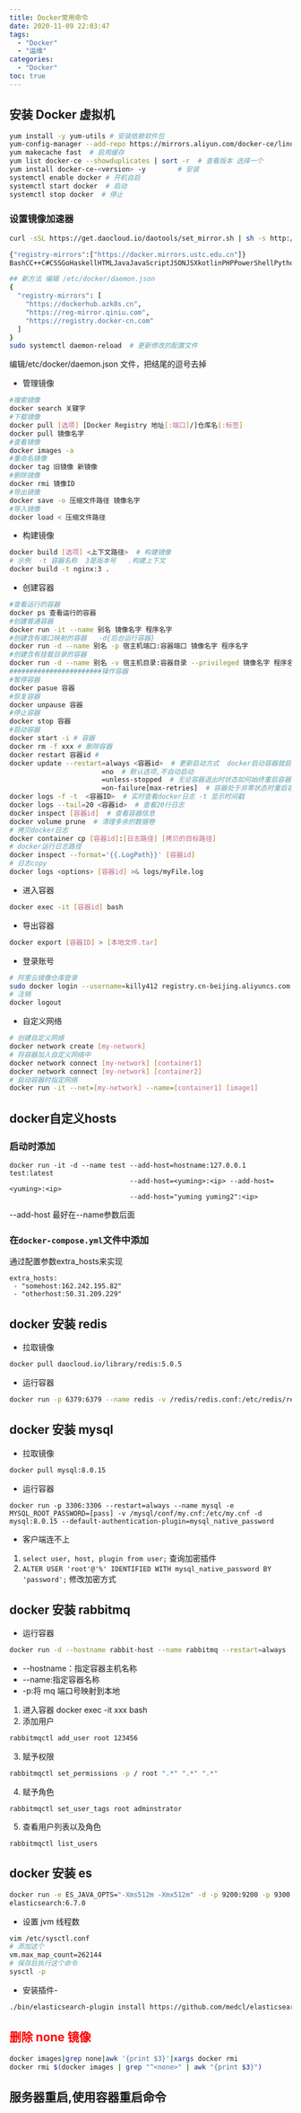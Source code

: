 ```yaml
---
title: Docker常用命令
date: 2020-11-09 22:03:47
tags:
  - "Docker"
  - "运维"
categories:
  - "Docker"
toc: true
---
```


## 安装 Docker 虚拟机

```bash
yum install -y yum-utils # 安装依赖软件包
yum-config-manager --add-repo https://mirrors.aliyun.com/docker-ce/linux/centos/docker-ce.repo #添加软件仓库 阿里云docker安装包
yum makecache fast  # 启用缓存
yum list docker-ce --showduplicates | sort -r  # 查看版本 选择一个
yum install docker-ce-<version> -y        # 安装
systemctl enable docker # 开机自启
systemctl start docker  # 启动
systemctl stop docker  # 停止
```
<!-- more -->



### 设置镜像加速器

```bash
curl -sSL https://get.daocloud.io/daotools/set_mirror.sh | sh -s http://f1361db2.m.daocloud.io
```

```bash
{"registry-mirrors":["https://docker.mirrors.ustc.edu.cn"]}
BashCC++C#CSSGoHaskellHTMLJavaJavaScriptJSONJSXkotlinPHPPowerShellPythonRubyRustSQLSwiftTypeScriptXML

## 新方法 编辑 /etc/docker/daemon.json
{
  "registry-mirrors": [
    "https://dockerhub.azk8s.cn",
    "https://reg-mirror.qiniu.com",
    "https://registry.docker-cn.com"
  ]
}
sudo systemctl daemon-reload  # 更新修改的配置文件
```

编辑/etc/docker/daemon.json 文件，把结尾的逗号去掉

- 管理镜像

```bash
#搜索镜像
docker search 关键字
#下载镜像
docker pull [选项] [Docker Registry 地址[:端口]/]仓库名[:标签]
docker pull 镜像名字
#查看镜像
docker images -a
#重命名镜像
docker tag 旧镜像 新镜像
#删除镜像
docker rmi 镜像ID
#导出镜像
docker save -o 压缩文件路径 镜像名字
#导入镜像
docker load < 压缩文件路径
```

- 构建镜像

```bash
docker build [选项] <上下文路径>  # 构建镜像
# 示例  -t 容器名称  3是版本号   .构建上下文
docker build -t nginx:3 .
```

- 创建容器

```bash
#查看运行的容器
docker ps 查看运行的容器
#创建普通容器
docker run -it --name 别名 镜像名字 程序名字
#创建含有端口映射的容器   -d{后台运行容器}
docker run -d --name 别名 -p 宿主机端口:容器端口 镜像名字 程序名字
#创建含有挂载目录的容器
docker run -d --name 别名 -v 宿主机目录:容器目录 --privileged 镜像名字 程序名字
#######################操作容器
#暂停容器
docker pasue 容器
#恢复容器
docker unpause 容器
#停止容器
docker stop 容器
#启动容器
docker start -i # 容器
docker rm -f xxx # 删除容器
docker restart 容器id #
docker update --restart=always <容器id>  # 更新启动方式  docker启动容器就启动
                       =no  # 默认选项,不自动启动
                       =unless-stopped  # 无论容器退出时状态如何始终重启容器
                       =on-failure[max-retries]  # 容器处于非零状态时重启容器
docker logs -f -t  <容器ID>  # 实时查看docker日志 -t 显示时间戳
docker logs --tail=20 <容器id>  # 查看20行日志
docker inspect [容器id]  # 查看容器信息
docker volume prune  # 清理多余的数据卷
# 拷贝docker日志
docker container cp [容器id]:[日志路径] [拷贝的目标路径]
# docker运行日志路径
docker inspect --format='{{.LogPath}}' [容器id]
# 日志copy
docker logs <options> [容器id] >& logs/myFile.log
```

- 进入容器

```bash
docker exec -it [容器id] bash
```

- 导出容器

```bash
docker export [容器ID] > [本地文件.tar]
```

- 登录账号

```bash
# 阿里云镜像仓库登录
sudo docker login --username=killy412 registry.cn-beijing.aliyuncs.com
# 注销
docker logout
```

- 自定义网络
```bash
# 创建自定义网络
docker network create [my-network]
# 将容器加入自定义网络中
docker network connect [my-network] [container1]
docker network connect [my-network] [container2]
# 启动容器时指定网络
docker run -it --net=[my-network] --name=[container1] [image1]
```

## docker自定义hosts

### 启动时添加

```shell
docker run -it -d --name test --add-host=hostname:127.0.0.1 test:latest
                              --add-host=<yuming>:<ip> --add-host=<yuming>:<ip>
                              --add-host="yuming yuming2":<ip>
```
--add-host 最好在--name参数后面

### 在`docker-compose.yml`文件中添加
通过配置参数extra_hosts来实现
```
extra_hosts:
 - "somehost:162.242.195.82"
 - "otherhost:50.31.209.229"
```

## docker 安装 redis

- 拉取镜像

```bash
docker pull daocloud.io/library/redis:5.0.5
```

- 运行容器

```bash
docker run -p 6379:6379 --name redis -v /redis/redis.conf:/etc/redis/redis.config -v /redis/data:/data -d redis:5.0.5 redis-server --appendonly yes  --requirepass "password" # 设定密码
```

## docker 安装 mysql

- 拉取镜像

```bash
docker pull mysql:8.0.15
```

- 运行容器

```
docker run -p 3306:3306 --restart=always --name mysql -e MYSQL_ROOT_PASSWORD=[pass] -v /mysql/conf/my.cnf:/etc/my.cnf -d mysql:8.0.15 --default-authentication-plugin=mysql_native_password
```

- 客户端连不上

1. `select user, host, plugin from user;` 查询加密插件
2. `ALTER USER 'root'@'%' IDENTIFIED WITH mysql_native_password BY 'password';` 修改加密方式

## docker 安装 rabbitmq

- 运行容器

```bash
docker run -d --hostname rabbit-host --name rabbitmq --restart=always -e RABBITMQ_DEFAULT_USER=user -e RABBITMQ_DEFAULT_PASS=[pass] -p 15672:15672 -p 5672:5672 rabbitmq:3.7.15-management
```

- --hostname：指定容器主机名称
- --name:指定容器名称
- -p:将 mq 端口号映射到本地

1. 进入容器 docker exec -it xxx bash
2. 添加用户

```cmd
rabbitmqctl add_user root 123456
```

3. 赋予权限

```bash
rabbitmqctl set_permissions -p / root ".*" ".*" ".*"
```

4. 赋予角色

```
rabbitmqctl set_user_tags root adminstrator
```

5. 查看用户列表以及角色

```
rabbitmqctl list_users
```

## docker 安装 es

```bash
docker run -e ES_JAVA_OPTS="-Xms512m -Xmx512m" -d -p 9200:9200 -p 9300:9300 -v /etc/elsearch/elsearch.yml:/usr/share/elasticsearch/config/elasticsearch.yml --name es-master
elasticsearch:6.7.0
```

- 设置 jvm 线程数

```bash
vim /etc/sysctl.conf
# 添加这个
vm.max_map_count=262144
# 保存后执行这个命令
sysctl -p
```

- 安装插件-

```bash
./bin/elasticsearch-plugin install https://github.com/medcl/elasticsearch-analysis-ik/releases/download/v6.7.0/elasticsearch-analysis-ik-6.7.0.zip
```

## <font color="red">删除 none 镜像</font>

```bash
docker images|grep none|awk '{print $3}'|xargs docker rmi
docker rmi $(docker images | grep "^<none>" | awk "{print $3}")
```

## **服务器重启,使用容器重启命令**

